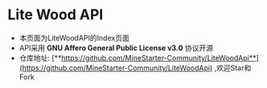 # Lite Wood API

- 本页面为LiteWoodAPI的Index页面
- API采用 **GNU Affero General Public License v3.0** 协议开源
- 仓库地址: [**https://github.com/MineStarter-Community/LiteWoodApi**](https://github.com/MineStarter-Community/LiteWoodApi) ,欢迎Star和Fork